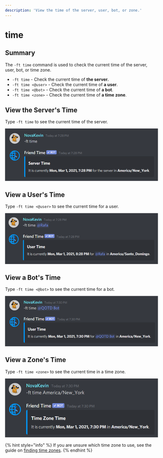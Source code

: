 ```yaml
---
description: 'View the time of the server, user, bot, or zone.'
---
```


# time

## Summary

The `-ft time` command is used to check the current time of the server, user, bot, or time zone.

* `-ft time` - Check the current time of **the server.**
* `-ft time <@user>` - Check the current time of **a user**.
* `-ft time <@bot>` - Check the current time of **a bot**.
* `-ft time <zone>` - Check the current time of **a time zone**.

## View the Server's Time

Type `-ft time` to see the current time of the server.

![](../../.gitbook/assets/image%20%286%29.png)

## View a User's Time

Type `-ft time <@user>` to see the current time for a user.

![](../../.gitbook/assets/image%20%284%29.png)

## View a Bot's Time

Type `-ft time <@bot>` to see the current time for a bot.

![](../../.gitbook/assets/image%20%281%29.png)

## View a Zone's Time

Type `-ft time <zone>` to see the current time in a time zone.

![](../../.gitbook/assets/image%20%283%29%20%281%29%20%281%29%20%282%29%20%282%29%20%282%29%20%282%29%20%281%29.png)

{% hint style="info" %}
If you are unsure which time zone to use, see the guide on [finding time zones](../../finding-time-zones.md).
{% endhint %}

